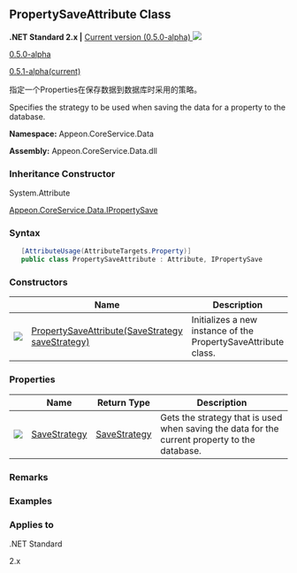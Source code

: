 ## **PropertySaveAttribute Class**

**.NET Standard 2.x |**  <a href="javascript:void(0)" class="dropdown">Current version (0.5.0-alpha) <img src="~/images/dropdown.png"/></a>

<div class="otherversions"  value="versdiv">

<a href="javascript:void(0)">0.5.0-alpha</a>

<a href="javascript:void(0)">0.5.1-alpha(current)</a>

</div>

指定一个Properties在保存数据到数据库时采用的策略。

Specifies the strategy to be used when saving the data for a property to the database.

 **Namespace:** Appeon.CoreService.Data

 **Assembly:** Appeon.CoreService.Data.dll

### **Inheritance Constructor**

System.Attribute

[Appeon.CoreService.Data.IPropertySave](../../../IPropertySave/IPropertySave.html)

### **Syntax**

```c#
   [AttributeUsage(AttributeTargets.Property)]
   public class PropertySaveAttribute : Attribute, IPropertySave
```

### **Constructors**

|                           | Name                                                         | Description                                                         |
| ------------------------- | ------------------------------------------------------------ | ------------------------------------------------------------ |
| ![](~/images/method.jpeg) | [PropertySaveAttribute(SaveStrategy saveStrategy)](Constructor/PropertySaveAttribute.html) | Initializes a new instance of the PropertySaveAttribute class. |

### **Properties**

|                             | Name                                       | Return Type                                                | Description                                                         |
| --------------------------- | ------------------------------------------ | ------------------------------------------------------- | ------------------------------------------------------------ |
| ![](~/images/property.jpeg) | [SaveStrategy](Property/SaveStrategy.html) | [SaveStrategy](../../../SaveStrategy/SaveStrategy.html) | Gets the strategy that is used when saving the data for the current property to the database. |

### **Remarks**



### **Examples**



### **Applies to**

.NET Standard 

2.x